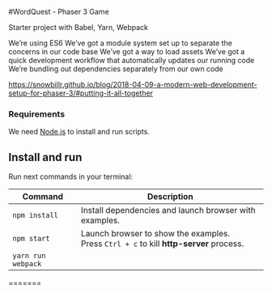 #WordQuest - Phaser 3 Game

Starter project with Babel, Yarn, Webpack

We’re using ES6
We’ve got a module system set up to separate the concerns in our code base
We’ve got a way to load assets
We’ve got a quick development workflow that automatically updates our running code
We’re bundling out dependencies separately from our own code

https://snowbillr.github.io/blog/2018-04-09-a-modern-web-development-setup-for-phaser-3/#putting-it-all-together

### Requirements

We need [Node.js](https://nodejs.org) to install and run scripts.

## Install and run

Run next commands in your terminal:

| Command | Description |
|---------|-------------|
| `npm install` | Install dependencies and launch browser with examples.|
| `npm start` | Launch browser to show the examples. <br> Press `Ctrl + c` to kill **http-server** process. |
| `yarn run webpack` |
=======
